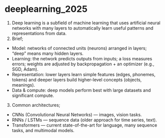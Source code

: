 # deeplearning_2025
1) Deep learning is a subfield of machine learning that uses artificial neural networks with many layers to automatically learn useful patterns and representations from data.
2) Brief;
* Model: networks of connected units (neurons) arranged in layers; “deep” means many hidden layers.
* Learning: the network predicts outputs from inputs; a loss measures errors; weights are adjusted by backpropagation + an optimizer (e.g., SGD, Adam).
* Representation: lower layers learn simple features (edges, phonemes, tokens) and deeper layers build higher-level concepts (objects, meanings).
* Data & compute: deep models perform best with large datasets and significant compute.
3) Common architectures;
* CNNs (Convolutional Neural Networks) — images, vision tasks.
* RNNs / LSTMs — sequence data (older approach for time series, text).
* Transformers — current state-of-the-art for language, many sequence tasks, and multimodal models.

